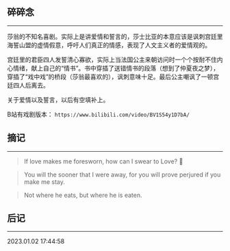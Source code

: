 ## 碎碎念
----
莎翁的不知名喜剧。实际上是讲爱情和誓言的，莎士比亚的本意应该是讽刺宫廷里海誓山盟的虚情假意，呼吁人们真正的情感，表现了人文主义者的爱情观的。

宫廷里的君臣四人发誓清心寡欲，实际上当法国公主来朝访问时一个个按耐不住内心情绪，献上自己的“情书”。书中穿插了送错情书的段落（想到了仲夏夜之梦），穿插了“戏中戏”的桥段（莎翁最喜欢的），讽刺意味十足。最后公主嘲讽了一顿宫廷四人后离去。

关于爱情以及誓言，以后有空填补上。

B站有戏剧版本：
`https://www.bilibili.com/video/BV1S54y1D7bA/`

## 摘记
----

> If love makes me foresworn, how can I swear to Love? 💌

> You will the sooner that I were away, for you will prove perjured if you make me stay.

> Not where he eats, but where he is eaten.

## 后记
---

2023.01.02 17:44:58